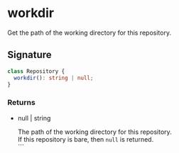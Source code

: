 # workdir

Get the path of the working directory for this repository.

## Signature

```ts
class Repository {
  workdir(): string | null;
}
```

### Returns

<ul class="param-ul">
  <li class="param-li param-li-root">
    <span class="param-type">null | string</span>
    <br>
    <p class="param-description">The path of the working directory for this repository.<br>If this repository is bare, then  <code>null</code>  is returned.<br>```</p>
  </li>
</ul>